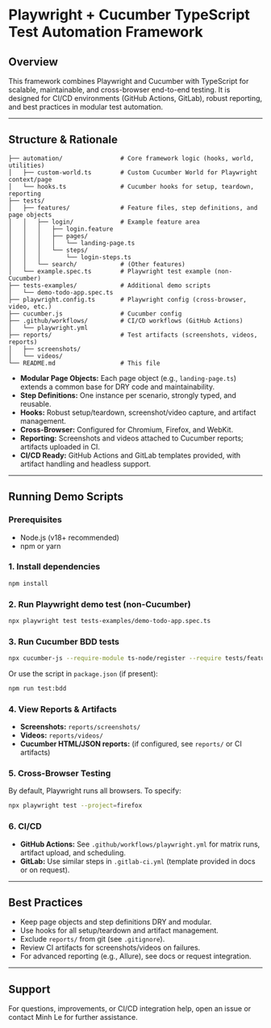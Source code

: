 # Playwright + Cucumber TypeScript Test Automation Framework

## Overview
This framework combines Playwright and Cucumber with TypeScript for scalable, maintainable, and cross-browser end-to-end testing. It is designed for CI/CD environments (GitHub Actions, GitLab), robust reporting, and best practices in modular test automation.

---

## Structure & Rationale

```
├── automation/                # Core framework logic (hooks, world, utilities)
│   ├── custom-world.ts        # Custom Cucumber World for Playwright context/page
│   └── hooks.ts               # Cucumber hooks for setup, teardown, reporting
├── tests/
│   ├── features/              # Feature files, step definitions, and page objects
│   │   ├── login/             # Example feature area
│   │   │   ├── login.feature
│   │   │   ├── pages/
│   │   │   │   └── landing-page.ts
│   │   │   └── steps/
│   │   │       └── login-steps.ts
│   │   └── search/            # (Other features)
│   └── example.spec.ts        # Playwright test example (non-Cucumber)
├── tests-examples/            # Additional demo scripts
│   └── demo-todo-app.spec.ts
├── playwright.config.ts       # Playwright config (cross-browser, video, etc.)
├── cucumber.js                # Cucumber config
├── .github/workflows/         # CI/CD workflows (GitHub Actions)
│   └── playwright.yml
├── reports/                   # Test artifacts (screenshots, videos, reports)
│   ├── screenshots/
│   └── videos/
└── README.md                  # This file
```

- **Modular Page Objects:** Each page object (e.g., `landing-page.ts`) extends a common base for DRY code and maintainability.
- **Step Definitions:** One instance per scenario, strongly typed, and reusable.
- **Hooks:** Robust setup/teardown, screenshot/video capture, and artifact management.
- **Cross-Browser:** Configured for Chromium, Firefox, and WebKit.
- **Reporting:** Screenshots and videos attached to Cucumber reports; artifacts uploaded in CI.
- **CI/CD Ready:** GitHub Actions and GitLab templates provided, with artifact handling and headless support.

---

## Running Demo Scripts

### Prerequisites
- Node.js (v18+ recommended)
- npm or yarn

### 1. Install dependencies
```sh
npm install
```

### 2. Run Playwright demo test (non-Cucumber)
```sh
npx playwright test tests-examples/demo-todo-app.spec.ts
```

### 3. Run Cucumber BDD tests
```sh
npx cucumber-js --require-module ts-node/register --require tests/features/**/*.ts --publish-quiet
```

Or use the script in `package.json` (if present):
```sh
npm run test:bdd
```

### 4. View Reports & Artifacts
- **Screenshots:** `reports/screenshots/`
- **Videos:** `reports/videos/`
- **Cucumber HTML/JSON reports:** (if configured, see `reports/` or CI artifacts)

### 5. Cross-Browser Testing
By default, Playwright runs all browsers. To specify:
```sh
npx playwright test --project=firefox
```

### 6. CI/CD
- **GitHub Actions:** See `.github/workflows/playwright.yml` for matrix runs, artifact upload, and scheduling.
- **GitLab:** Use similar steps in `.gitlab-ci.yml` (template provided in docs or on request).

---

## Best Practices
- Keep page objects and step definitions DRY and modular.
- Use hooks for all setup/teardown and artifact management.
- Exclude `reports/` from git (see `.gitignore`).
- Review CI artifacts for screenshots/videos on failures.
- For advanced reporting (e.g., Allure), see docs or request integration.

---

## Support
For questions, improvements, or CI/CD integration help, open an issue or contact Minh Le for further assistance.
